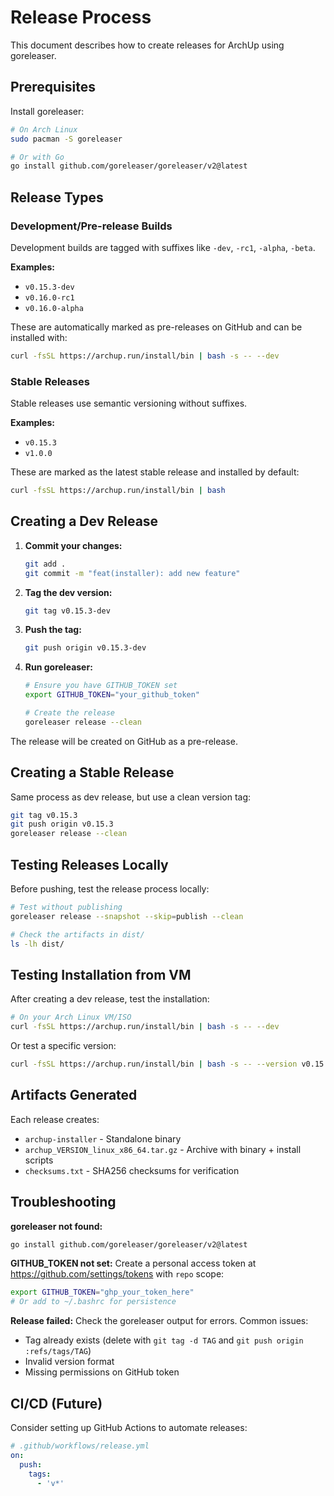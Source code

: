 # Release Process

This document describes how to create releases for ArchUp using goreleaser.

## Prerequisites

Install goreleaser:
```bash
# On Arch Linux
sudo pacman -S goreleaser

# Or with Go
go install github.com/goreleaser/goreleaser/v2@latest
```

## Release Types

### Development/Pre-release Builds

Development builds are tagged with suffixes like `-dev`, `-rc1`, `-alpha`, `-beta`.

**Examples:**
- `v0.15.3-dev`
- `v0.16.0-rc1`
- `v0.16.0-alpha`

These are automatically marked as pre-releases on GitHub and can be installed with:
```bash
curl -fsSL https://archup.run/install/bin | bash -s -- --dev
```

### Stable Releases

Stable releases use semantic versioning without suffixes.

**Examples:**
- `v0.15.3`
- `v1.0.0`

These are marked as the latest stable release and installed by default:
```bash
curl -fsSL https://archup.run/install/bin | bash
```

## Creating a Dev Release

1. **Commit your changes:**
   ```bash
   git add .
   git commit -m "feat(installer): add new feature"
   ```

2. **Tag the dev version:**
   ```bash
   git tag v0.15.3-dev
   ```

3. **Push the tag:**
   ```bash
   git push origin v0.15.3-dev
   ```

4. **Run goreleaser:**
   ```bash
   # Ensure you have GITHUB_TOKEN set
   export GITHUB_TOKEN="your_github_token"

   # Create the release
   goreleaser release --clean
   ```

The release will be created on GitHub as a pre-release.

## Creating a Stable Release

Same process as dev release, but use a clean version tag:

```bash
git tag v0.15.3
git push origin v0.15.3
goreleaser release --clean
```

## Testing Releases Locally

Before pushing, test the release process locally:

```bash
# Test without publishing
goreleaser release --snapshot --skip=publish --clean

# Check the artifacts in dist/
ls -lh dist/
```

## Testing Installation from VM

After creating a dev release, test the installation:

```bash
# On your Arch Linux VM/ISO
curl -fsSL https://archup.run/install/bin | bash -s -- --dev
```

Or test a specific version:
```bash
curl -fsSL https://archup.run/install/bin | bash -s -- --version v0.15.3-dev
```

## Artifacts Generated

Each release creates:
- `archup-installer` - Standalone binary
- `archup_VERSION_linux_x86_64.tar.gz` - Archive with binary + install scripts
- `checksums.txt` - SHA256 checksums for verification

## Troubleshooting

**goreleaser not found:**
```bash
go install github.com/goreleaser/goreleaser/v2@latest
```

**GITHUB_TOKEN not set:**
Create a personal access token at https://github.com/settings/tokens with `repo` scope:
```bash
export GITHUB_TOKEN="ghp_your_token_here"
# Or add to ~/.bashrc for persistence
```

**Release failed:**
Check the goreleaser output for errors. Common issues:
- Tag already exists (delete with `git tag -d TAG` and `git push origin :refs/tags/TAG`)
- Invalid version format
- Missing permissions on GitHub token

## CI/CD (Future)

Consider setting up GitHub Actions to automate releases:
```yaml
# .github/workflows/release.yml
on:
  push:
    tags:
      - 'v*'
```
